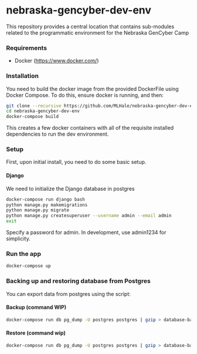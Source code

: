 # nebraska-gencyber-dev-env
This repository provides a central location that contains sub-modules related to the programmatic environment for the Nebraska GenCyber Camp

### Requirements
* Docker (https://www.docker.com/)

### Installation
You need to build the docker image from the provided DockerFile using Docker Compose. To do this, ensure docker is running, and then:

```bash
git clone --recursive https://github.com/MLHale/nebraska-gencyber-dev-env.git
cd nebraska-gencyber-dev-env
docker-compose build
```

This creates a few docker containers with all of the requisite installed dependencies to run the dev environment.

### Setup
First, upon initial install, you need to do some basic setup.

#### Django
We need to initialize the Django database in postgres

```bash
docker-compose run django bash
python manage.py makemigrations
python manage.py migrate
python manage.py createsuperuser --username admin --email admin
exit
```
Specify a password for admin. In development, use admin1234 for simplicity.

### Run the app
```bash
docker-compose up
```

### Backing up and restoring database from Postgres
You can export data from postgres using the script:

#### Backup (command WIP)
```bash
docker-compose run db pg_dump -U postgres postgres | gzip > database-backup/backupfile-name.gz
```

#### Restore (command wip)
```bash
docker-compose run db pg_dump -U postgres postgres | gzip > database-backup/restorefile-name.gz
```
